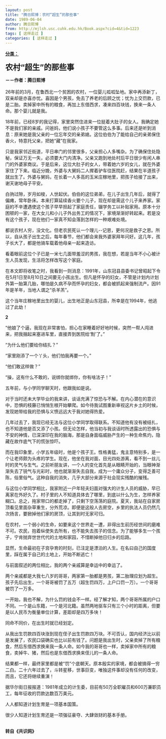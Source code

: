 ```yaml
---
layout: post
title: "腾日熙博：农村“超生”的那些事"
date: 1989-06-04
author: 腾日熙博
from: http://mjlsh.usc.cuhk.edu.hk/Book.aspx?cid=4&tid=1223
tags: [ 这样走过 ]
categories: [ 这样走过 ]
---
```


<div style="margin: 15px 10px 10px 0px;">
 <div>
  <span id="ctl00_ContentPlaceHolder1_chapter1_SubjectLabel" style="font-weight:bold;text-decoration:underline;">
   分类：
  </span>
 </div>
 <p>
  <strong>
   <font size="5">
    农村“超生”的那些事
   </font>
  </strong>
 </p>
 <p>
  <strong>
   －－作者：腾日熙博
   <br/>
  </strong>
  <br/>
  26年前的3月，在鲁西北一个贫困的农村，一位婴儿呱呱坠地。家中再添新丁，双亲却是亦喜亦忧。喜因是个男孩，免去了养老的后顾之忧；忧为上交罚款，已是二胎。卖掉家中所有的粮食，再加上东借西求，凑来四百块钱，换来一条人命。那个婴儿就是我。
 </p>
 <p>
  18年前，已经8岁的我记得，家里突然住进来一位挺着大肚子的女人。我确定她不是我们家的亲戚。问爸妈，他们说小孩子不要管这么多事。后来还是听到消息：原来她是我父亲的一位忘年交的亲弟媳。这位伯伯为了能给自己的亲弟保住香火，特意托父亲，把她“藏”在我家。
 </p>
 <p>
  只是我家邻近街道，平日串门的邻里很多，父亲担心人多嘴杂。为了确保住处隐秘，保证万无一失，必须要大门内清净。父亲又跑到地处村后平日很少有闲人串门的外婆家商议。于是后来，这位大肚子的女人，带着她六岁的女儿，就在外婆家住了下来。临近分娩，外婆与大舅妈二人撵着驴车往医院赶，结果在半道孩子就出生了。外婆与舅妈，在长着一人多高的玉米庄稼地里，把孩子给接了出来，谢天谢地母子平安。
 </p>
 <p>
  白驹过隙，岁月如梭，人世起伏。伯伯的这位弟弟，在儿子出生几年后，就得了偏瘫，常年卧床。本来打算延续香火要个儿子，现在却是需这个儿子来养家。家庭的不辛遭遇使这个孩子早早担起了家庭责任，辍学务工以补贴家用。原本十分困顿的一家，在大女儿和小儿子外出务工的情况下，家境渐渐好转起来。若是没有这个孩子，现在他们一家真不知会落到怎样的一种艰难处境。
 </p>
 <p>
  都说农村人穷，没文化。但老农民死认一个理儿--记恩，更何况是救子之恩。所以，自从孩子出生之后，每年春节，他们都会来我外婆家拜年问好。这几年，孩子长大了，都是他骑车载着他母亲一起来造访。
 </p>
 <p>
  看着眼前这位个子已是一米七几面带羞涩的男孩，我在想，若是当年不小心被计生人员发现，生活将怎样改写这个家庭。
 </p>
 <p>
  在本文即将收笔之时，我看到一则消息：1991年，山东冠县县委书记曾昭起下令在5月1日至8月10日之间要无小孩出生。但凡是怀孕的妇女，不管是计划内计划外第一胎第几胎，哪怕是久病不孕而怀孕的妇女，都会被抓起来强制流产。因91年是羊年，当地人谓之“杀羊羔”。
 </p>
 <p>
  这个当年庄稼地里出生的婴儿，出生地正是山东冠县，所幸是在1994年，他逃过了此劫！
 </p>
 <p>
  <strong>
   2
  </strong>
 </p>
 <p>
  “他娘了个逼，我现在非常害怕，担心在家睡着好好地时候，突然一帮人闯进来，把我捆起来塞进车里，直接弄到医院给‘劁’了。”
 </p>
 <p>
  “为什么他们要给你结扎？”
 </p>
 <p>
  “家里刚添了一个丫头，他们怕我再要一个。”
 </p>
 <p>
  “他们敢这样做？”
 </p>
 <p>
  “操，这有什么不敢的，说绑你就绑你，你有啥法子！”
 </p>
 <p>
  五年前，与小学同学聊天时，他跟我如是说。
 </p>
 <p>
  对于当时还未大学毕业的我来讲，谈话充满了惊恐与不解。在内心潜在的意识中，恐惧的枝藤已悄悄生根开始攀爬。如今待我试图重新审视这片乡土的时候，发现她带给我的恐惧与义愤远远大于我对她得热爱。
 </p>
 <p>
  几年过去了，我现已经无法与这位小学同学取得联系。不知道他有没有被结扎，也不知道他是否又添了小孩。但无论怎样，他当初与我谈话时所透露出的恐惧与不安的神情，已深深印在我的脑海，那是自身面临威胁产生的一种生命焦灼，隐藏在故作底气下的慌张惊吓。
 </p>
 <p>
  而在我印象里，小学五年级时，他是个孩子王。性格勇猛，鬼主意特别多，是一个让老师颇为头疼的学生。现在，他坐在我对面，目光四处游离，看不到一丝儿时的灵气与生气。之前听朋友讲，一个人的变化首先是从眼睛开始的，当眼神渐渐失去了锐气与光彩时，他也就渐渐失去自我，成为一个庸众分子，变得乏善可陈，俗里俗气。这种自我的消失，几乎大部分来源于社会现实残酷的摧残。
 </p>
 <p>
  与这位小学同学相比，我家附近一户年轻夫妇面对强大的计生人员的威胁，早已离家在外好久了。村子里的人不知道具体去了哪里，到底以什么为生，怎样养家糊口。总之，拖家带口的都走掉了，只剩下空荡荡的庭院。夏天，我站在自家房顶看见里面杂草重生，分外荒凉。即便是这般人去房空，乡里的执法人员仍然几次扬言，要掀掉他们家的房顶，让其到时无家可归。
 </p>
 <p>
  在农村，一个弱小的生命，如要来这个世界走一遭，非得出生前历经世间的磨难不可。农民，抱着纵使失去所有，也不能失去孩子的信念。为了能够多生一个孩子，宁肯抛弃世世代代的土地和家园，不惜断掉他日归乡的后路。
 </p>
 <p>
  显然，生命最初在子宫孕育的时刻，已注定是漂泊的人生。在名曰自己的国度里，踩在属于自己的土地上，开始不断逃亡！
 </p>
 <p>
  与前面叙述的两位相比，我的两个亲戚算是幸运中的幸运了。
 </p>
 <p>
  两个亲戚都是大我七八岁的哥哥，两家第一胎都是男孩，第二胎理应划为超生。孩子先后出生，一个哥哥被罚了五万（超生罚四万，上户口罚一万）。一个哥哥被罚了一万多。
 </p>
 <p>
  一开始，我也不解，为什么罚的钱会不一样。经了解才知，两个哥哥所属的户口不同。一个是山东籍，一个是河北籍。虽然两地驱车只有三个小时的距离，但要是以人民币为衡量单位计算，差距却是四万多块！
 </p>
 <p>
  同命不同价，在出生时就已经划定。
 </p>
 <p>
  从我出生罚款四百块涨到现在侄子出生罚款四万块。不可否认，国内经济比以前是发展了，农民口袋确实也比以前有钱了。问题是我出生时，父亲卖掉了所有粮食，然后东借西求换来我一条人命。如今我的哥哥也一样，卖掉家中所有的粮食，卖掉牛、猪，然后也是东借西求换来侄儿的一条人命。
 </p>
 <p>
  结果都一样，最终家里都是被“罚”个底朝天。原本殷实的家境，都会被搞得一穷二白。二十六年过去了，斗转星移，世事巨变，唯独这件事却没有任何的改变，而且，它还将继续重演！
 </p>
 <p>
  据华尔街日报报道：1981年成立的计生委，目前有50万全职雇员和600万兼职员工，每年征收的罚款达数百万美元。
 </p>
 <p>
  人人都知道计划生育是一项基本国策。
 </p>
 <p>
  很少人知道计划生育还是一项强征豪夺、大肆敛财的基本手册。
 </p>
 <p>
  <br/>
  <strong>
   转自《共识网》
  </strong>
 </p>
</div>

